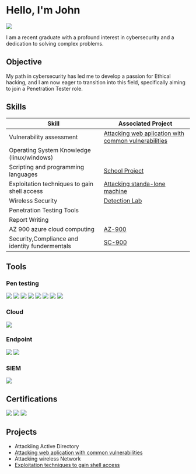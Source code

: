 
# Hello, I'm John
<a href="https://linkedin.com/in/john-opuda-105a20188/"><img src="https://img.shields.io/badge/-LinkedIn-0072b1?&style=for-the-badge&logo=linkedin&logoColor=white" /></a>


I am a recent graduate with a profound interest in cybersecurity and a dedication to solving complex problems.

## Objective

My path in cybersecurity has led me to develop a passion for Ethical hacking, and I am now eager to transition into this field, specifically aiming to join a Penetration Tester role.

## Skills

| Skill                                         | Associated Project         |
|-----------------------------------------------|----------------------------|
|Vulnerability assessment                       | <a href="https://github.com/chromosems/attacking-web-application-with-common-vulnerabilities/tree/main">Attacking web aplication with common vulnerabilities</a>|
| Operating System Knowledge (linux/windows)    | 
| Scripting and programming languages           | <a href="https://github.com/chromosems/school-project">School Project</a>|
| Exploitation techniques to gain shell access  | <a href="https://github.com/chromosems/Exploitation-of-stand-alone-machines-/tree/main">Attacking standa-lone machine </a> |
| Wireless Security                             | <a href="https://google.com">Detection Lab</a>  |
| Penetration Testing Tools                     |                      |
| Report Writing                                |                       |
| AZ 900 azure cloud computing                  | <a href="https://www.credly.com/badges/356abed5-f524-4e82-b43a-6e58fea63d80/linked_in_profile">AZ-900</a>  |
| Security,Compliance and identity fundermentals|  <a href="https://www.credly.com/badges/47437b51-46c4-4f44-a999-adfe3634d013/linked_in_profile">SC-900</a>  |                          



## Tools

### Pen testing
<div>
    <img src="https://img.shields.io/badge/Nmap-1679A7?&style=for-the-badge&logo=Wireshark&logoColor=white" />
    <img src="https://img.shields.io/badge/Nessus-EF3B2D?&style=for-the-badge&logo=Suricata&logoColor=white" />
    <img src="https://img.shields.io/badge/Hashcat-777BB4?&style=for-the-badge&logo=Zeek&logoColor=white" />
     <img src="https://img.shields.io/badge/kali linux-1679A7?&style=for-the-badge&logo=Wireshark&logoColor=white" />
         <img src="https://img.shields.io/badge/Burp Suite-EF3B2D?&style=for-the-badge&logo=Suricata&logoColor=white" />
             <img src="https://img.shields.io/badge/Smb Relay-777BB4?&style=for-the-badge&logo=Zeek&logoColor=white" />
                  <img src="https://img.shields.io/badge/GoWitness-1679A7?&style=for-the-badge&logo=Wireshark&logoColor=white" />
    <img src="https://img.shields.io/badge/SQL injection-1679A7?&style=for-the-badge&logo=Wireshark&logoColor=white" />
</div>

### Cloud
<div>
    <img src="https://img.shields.io/badge/-Azure cloud computing-00A4EF?&style=for-the-badge&logo==white" />
    

</div>


### Endpoint
<div>
    <img src="https://img.shields.io/badge/-Microsoft_Defender_for_Endpoint-00A4EF?&style=for-the-badge&logo=Microsoft&logoColor=white" />
        <img src="https://img.shields.io/badge/-Software As Aservice (SAAS)-00A4EF?&style=for-the-badge&logo=Microsoft&logoColor=white" />

</div>

### SIEM
<div>
        <img src="https://img.shields.io/badge/-Microsoft_Sentinel-0078D4?&style=for-the-badge&logo=Microsoft&logoColor=white" />

  
</div>

## Certifications
<div>
    <img src="https://img.shields.io/badge/-AZ--900-0078D4?&style=for-the-badge&logo=Microsoft&logoColor=white)](https://www.credly.com/badges/356abed5-f524-4e82-b43a-6e58fea63d80/linked_in_profile)" />

<img src="https://img.shields.io/badge/SC-900-EF3B2D?&style=for-the-badge&logo=Suricata&logoColor=white" />
<img src="https://img.shields.io/badge/Python for penetration tester-777BB4?&style=for-the-badge&logo=Suricata&logoColor=white" />


</div>

## Projects
- Attackiing Active Directory 
- <a href="https://github.com/chromosems/attacking-web-application-with-common-vulnerabilities/tree/main">Attacking web aplication with common vulnerabilities</a>
- Attacking wireless Network
- <a href ="https://github.com/chromosems/Exploitation-of-stand-alone-machines-/tree/main">Exploitation techniques to gain shell access
